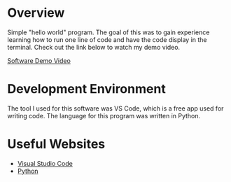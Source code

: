 # Overview

Simple "hello world" program. The goal of this was to gain experience learning how to run one line of 
code and have the code display in the terminal. Check out the link below to watch my demo video.   

[Software Demo Video](https://youtu.be/REeU0ebuFQM)

# Development Environment

The tool I used for this software was VS Code, which is a free app used for writing code. The language for this program was written in Python. 

# Useful Websites

* [Visual Studio Code](https://code.visualstudio.com/)
* [Python](https://www.python.org/downloads/)
